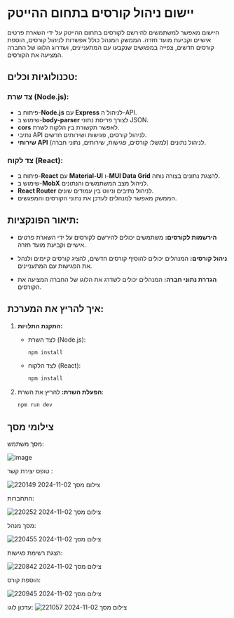 # יישום ניהול קורסים בתחום ההייטק

היישום מאפשר למשתמשים להירשם לקורסים בתחום ההייטק על ידי השארת פרטים אישיים וקביעת מועד חזרה. הממשק המנהל כולל אפשרות לניהול קורסים, הוספת קורסים חדשים, צפייה במפגשים שנקבעו עם המתעניינים, ושדרוג הלוגו של החברה המציעה את הקורסים.

## טכנולוגיות וכלים:

### צד שרת (Node.js):
- פיתוח ב-**Node.js** עם **Express** לניהול ה-API.
- שימוש ב-**body-parser** לצורך פריסת נתוני JSON.
- **cors** לאפשר תקשורת בין הלקוח לשרת.
- נתיבי API לניהול קורסים, פגישות ושירותים חדשים.
- **שירותי API** לניהול נתונים (למשל: קורסים, פגישות, שירותים, נתוני חברה).
  
### צד לקוח (React):
- פיתוח ב-**React** עם **Material-UI** ו-**MUI Data Grid** להצגת נתונים בצורה נוחה.
- שימוש ב-**MobX** לניהול מצב המשתמשים והנתונים.
- **React Router** לניהול נתיבים וניווט בין עמודים שונים.
- הממשק מאפשר למנהלים לעדכן את נתוני הקורסים והמפגשים.

## תיאור הפונקציות:

- **הירשמות לקורסים:** 
  משתמשים יכולים להירשם לקורסים על ידי השארת פרטים אישיים וקביעת מועד חזרה.
  
- **ניהול קורסים:**
  המנהלים יכולים להוסיף קורסים חדשים, להציג קורסים קיימים ולנהל את הפגישות עם המתעניינים.
  
- **הגדרת נתוני חברה:** 
  המנהלים יכולים לשדרג את הלוגו של החברה המציעה את הקורסים.

## איך להריץ את המערכת:

1. **התקנת התלויות:**
   - לצד השרת (Node.js):
     ```bash
     npm install
     ```
   - לצד הלקוח (React):
     ```bash
     npm install
     ```

2. **הפעלת השרת:**
   להריץ את השרת:
   ```bash
   npm run dev

## צילומי מסך
מסך משתמש:

![image](https://github.com/user-attachments/assets/4820ca5c-65d0-4be6-ba7d-44d75b995c82)




טופס יצירת קשר :

![צילום מסך 2024-11-02 220149](https://github.com/user-attachments/assets/cbaf7944-34ac-474e-aaf8-26a55bd9745c)


התחברות:

![צילום מסך 2024-11-02 220252](https://github.com/user-attachments/assets/5a88b434-d659-4155-8571-31636858afa8)

מסך מנהל:

![צילום מסך 2024-11-02 220455](https://github.com/user-attachments/assets/90fd6152-9201-4aaf-bce2-bc137be41019)

הצגת רשימת פגישות:

![צילום מסך 2024-11-02 220842](https://github.com/user-attachments/assets/e81f5b5f-db78-48ca-98d3-f2028a86ddba)

הוספת קורס:

![צילום מסך 2024-11-02 220945](https://github.com/user-attachments/assets/2d995d2f-b9ce-477b-8841-b0509115a039)

עדכון לוגו:
![צילום מסך 2024-11-02 221057](https://github.com/user-attachments/assets/dab06226-803b-488b-a780-19145c73c11f)








